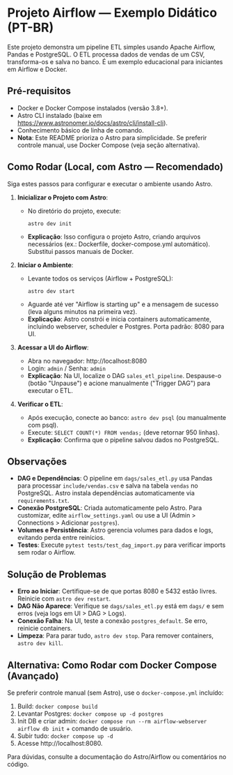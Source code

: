 # Projeto Airflow — Exemplo Didático (PT-BR)

Este projeto demonstra um pipeline ETL simples usando Apache Airflow, Pandas e PostgreSQL. O ETL processa dados de vendas de um CSV, transforma-os e salva no banco. É um exemplo educacional para iniciantes em Airflow e Docker.

## Pré-requisitos
- Docker e Docker Compose instalados (versão 3.8+).
- Astro CLI instalado (baixe em https://www.astronomer.io/docs/astro/cli/install-cli).
- Conhecimento básico de linha de comando.
- **Nota**: Este README prioriza o Astro para simplicidade. Se preferir controle manual, use Docker Compose (veja seção alternativa).

## Como Rodar (Local, com Astro — Recomendado)
Siga estes passos para configurar e executar o ambiente usando Astro.

1. **Inicializar o Projeto com Astro**:
   - No diretório do projeto, execute:
     ```
     astro dev init
     ```
   - **Explicação**: Isso configura o projeto Astro, criando arquivos necessários (ex.: Dockerfile, docker-compose.yml automático). Substitui passos manuais de Docker.

2. **Iniciar o Ambiente**:
   - Levante todos os serviços (Airflow + PostgreSQL):
     ```
     astro dev start
     ```
   - Aguarde até ver "Airflow is starting up" e a mensagem de sucesso (leva alguns minutos na primeira vez).
   - **Explicação**: Astro constrói e inicia containers automaticamente, incluindo webserver, scheduler e Postgres. Porta padrão: 8080 para UI.

3. **Acessar a UI do Airflow**:
   - Abra no navegador: http://localhost:8080
   - Login: `admin` / Senha: `admin`
   - **Explicação**: Na UI, localize o DAG `sales_etl_pipeline`. Despause-o (botão "Unpause") e acione manualmente ("Trigger DAG") para executar o ETL.

4. **Verificar o ETL**:
   - Após execução, conecte ao banco: `astro dev psql` (ou manualmente com psql).
   - Execute: `SELECT COUNT(*) FROM vendas;` (deve retornar 950 linhas).
   - **Explicação**: Confirma que o pipeline salvou dados no PostgreSQL.

## Observações
- **DAG e Dependências**: O pipeline em `dags/sales_etl.py` usa Pandas para processar `include/vendas.csv` e salva na tabela `vendas` no PostgreSQL. Astro instala dependências automaticamente via `requirements.txt`.
- **Conexão PostgreSQL**: Criada automaticamente pelo Astro. Para customizar, edite `airflow_settings.yaml` ou use a UI (Admin > Connections > Adicionar `postgres`).
- **Volumes e Persistência**: Astro gerencia volumes para dados e logs, evitando perda entre reinícios.
- **Testes**: Execute `pytest tests/test_dag_import.py` para verificar imports sem rodar o Airflow.

## Solução de Problemas
- **Erro ao Iniciar**: Certifique-se de que portas 8080 e 5432 estão livres. Reinicie com `astro dev restart`.
- **DAG Não Aparece**: Verifique se `dags/sales_etl.py` está em `dags/` e sem erros (veja logs em UI > DAG > Logs).
- **Conexão Falha**: Na UI, teste a conexão `postgres_default`. Se erro, reinicie containers.
- **Limpeza**: Para parar tudo, `astro dev stop`. Para remover containers, `astro dev kill`.

## Alternativa: Como Rodar com Docker Compose (Avançado)
Se preferir controle manual (sem Astro), use o `docker-compose.yml` incluído:
1. Build: `docker compose build`
2. Levantar Postgres: `docker compose up -d postgres`
3. Init DB e criar admin: `docker compose run --rm airflow-webserver airflow db init` + comando de usuário.
4. Subir tudo: `docker compose up -d`
5. Acesse http://localhost:8080.

Para dúvidas, consulte a documentação do Astro/Airflow ou comentários no código.
